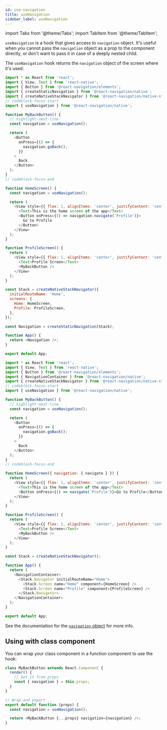 ```yaml
---
id: use-navigation
title: useNavigation
sidebar_label: useNavigation
---
```


import Tabs from '@theme/Tabs';
import TabItem from '@theme/TabItem';

`useNavigation` is a hook that gives access to `navigation` object. It's useful when you cannot pass the `navigation` object as a prop to the component directly, or don't want to pass it in case of a deeply nested child.

The `useNavigation` hook returns the `navigation` object of the screen where it's used:

<Tabs groupId="config" queryString="config">
<TabItem value="static" label="Static" default>

```js name="useNavigation hook" snack
import * as React from 'react';
import { View, Text } from 'react-native';
import { Button } from '@react-navigation/elements';
import { createStaticNavigation } from '@react-navigation/native';
import { createNativeStackNavigator } from '@react-navigation/native-stack';
// codeblock-focus-start
import { useNavigation } from '@react-navigation/native';

function MyBackButton() {
  // highlight-next-line
  const navigation = useNavigation();

  return (
    <Button
      onPress={() => {
        navigation.goBack();
      }}
    >
      Back
    </Button>
  );
}
// codeblock-focus-end

function HomeScreen() {
  const navigation = useNavigation();

  return (
    <View style={{ flex: 1, alignItems: 'center', justifyContent: 'center' }}>
      <Text>This is the home screen of the app</Text>
      <Button onPress={() => navigation.navigate('Profile')}>
        Go to Profile
      </Button>
    </View>
  );
}

function ProfileScreen() {
  return (
    <View style={{ flex: 1, alignItems: 'center', justifyContent: 'center' }}>
      <Text>Profile Screen</Text>
      <MyBackButton />
    </View>
  );
}

const Stack = createNativeStackNavigator({
  initialRouteName: 'Home',
  screens: {
    Home: HomeScreen,
    Profile: ProfileScreen,
  },
});

const Navigation = createStaticNavigation(Stack);

function App() {
  return <Navigation />;
}

export default App;
```

</TabItem>
<TabItem value="dynamic" label="Dynamic">

```js name="useNavigation hook" snack
import * as React from 'react';
import { View, Text } from 'react-native';
import { Button } from '@react-navigation/elements';
import { NavigationContainer } from '@react-navigation/native';
import { createNativeStackNavigator } from '@react-navigation/native-stack';
// codeblock-focus-start
import { useNavigation } from '@react-navigation/native';

function MyBackButton() {
  // highlight-next-line
  const navigation = useNavigation();

  return (
    <Button
      onPress={() => {
        navigation.goBack();
      }}
    >
      Back
    </Button>
  );
}
// codeblock-focus-end

function HomeScreen({ navigation: { navigate } }) {
  return (
    <View style={{ flex: 1, alignItems: 'center', justifyContent: 'center' }}>
      <Text>This is the home screen of the app</Text>
      <Button onPress={() => navigate('Profile')}>Go to Profile</Button>
    </View>
  );
}

function ProfileScreen() {
  return (
    <View style={{ flex: 1, alignItems: 'center', justifyContent: 'center' }}>
      <Text>Profile Screen</Text>
      <MyBackButton />
    </View>
  );
}

const Stack = createNativeStackNavigator();

function App() {
  return (
    <NavigationContainer>
      <Stack.Navigator initialRouteName="Home">
        <Stack.Screen name="Home" component={HomeScreen} />
        <Stack.Screen name="Profile" component={ProfileScreen} />
      </Stack.Navigator>
    </NavigationContainer>
  );
}

export default App;
```

</TabItem>
</Tabs>

See the documentation for the [`navigation` object](navigation-object.md) for more info.

## Using with class component

You can wrap your class component in a function component to use the hook:

```js
class MyBackButton extends React.Component {
  render() {
    // Get it from props
    const { navigation } = this.props;
  }
}

// Wrap and export
export default function (props) {
  const navigation = useNavigation();

  return <MyBackButton {...props} navigation={navigation} />;
}
```

